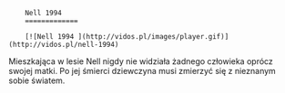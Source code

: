 
        Nell 1994 
        =============
        
        [![Nell 1994 ](http://vidos.pl/images/player.gif)](http://vidos.pl/nell-1994)
        
        
 Mieszkająca w lesie Nell nigdy nie widziała żadnego człowieka oprócz swojej matki. Po jej śmierci dziewczyna musi zmierzyć się z nieznanym sobie światem.
    
